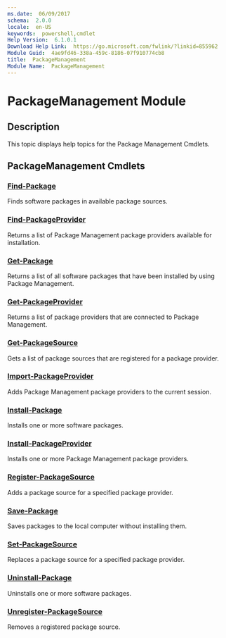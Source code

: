 ```yaml
---
ms.date:  06/09/2017
schema:  2.0.0
locale:  en-US
keywords:  powershell,cmdlet
Help Version:  6.1.0.1
Download Help Link:  https://go.microsoft.com/fwlink/?linkid=855962
Module Guid:  4ae9fd46-338a-459c-8186-07f910774cb8
title:  PackageManagement
Module Name:  PackageManagement
---
```

# PackageManagement Module

## Description

This topic displays help topics for the Package Management Cmdlets.

## PackageManagement Cmdlets

### [Find-Package](Find-Package.md)

Finds software packages in available package sources.

### [Find-PackageProvider](Find-PackageProvider.md)

Returns a list of Package Management package providers available for installation.

### [Get-Package](Get-Package.md)

Returns a list of all software packages that have been installed by using Package Management.

### [Get-PackageProvider](Get-PackageProvider.md)

Returns a list of package providers that are connected to Package Management.

### [Get-PackageSource](Get-PackageSource.md)

Gets a list of package sources that are registered for a package provider.

### [Import-PackageProvider](Import-PackageProvider.md)

Adds Package Management package providers to the current session.

### [Install-Package](Install-Package.md)

Installs one or more software packages.

### [Install-PackageProvider](Install-PackageProvider.md)

Installs one or more Package Management package providers.

### [Register-PackageSource](Register-PackageSource.md)

Adds a package source for a specified package provider.

### [Save-Package](Save-Package.md)

Saves packages to the local computer without installing them.

### [Set-PackageSource](Set-PackageSource.md)

Replaces a package source for a specified package provider.

### [Uninstall-Package](Uninstall-Package.md)

Uninstalls one or more software packages.

### [Unregister-PackageSource](Unregister-PackageSource.md)

Removes a registered package source.
